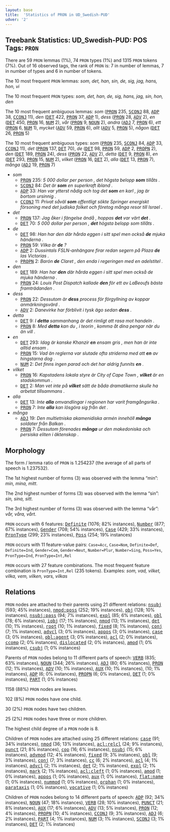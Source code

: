 ```yaml
---
layout: base
title:  'Statistics of PRON in UD_Swedish-PUD'
udver: '2'
---
```


## Treebank Statistics: UD_Swedish-PUD: POS Tags: `PRON`

There are 59 `PRON` lemmas (1%), 74 `PRON` types (1%) and 1315 `PRON` tokens (7%).
Out of 16 observed tags, the rank of `PRON` is: 7 in number of lemmas, 7 in number of types and 6 in number of tokens.

The 10 most frequent `PRON` lemmas: <em>som, det, han, sin, de, sig, jag, hans, hon, vi</em>

The 10 most frequent `PRON` types:  <em>som, det, han, de, sig, hans, jag, sin, hon, den</em>

The 10 most frequent ambiguous lemmas: <em>som</em> (<tt><a href="sv_pud-pos-PRON.html">PRON</a></tt> 235, <tt><a href="sv_pud-pos-SCONJ.html">SCONJ</a></tt> 88, <tt><a href="sv_pud-pos-ADP.html">ADP</a></tt> 38, <tt><a href="sv_pud-pos-CCONJ.html">CCONJ</a></tt> 11), <em>den</em> (<tt><a href="sv_pud-pos-DET.html">DET</a></tt> 422, <tt><a href="sv_pud-pos-PRON.html">PRON</a></tt> 37, <tt><a href="sv_pud-pos-ADP.html">ADP</a></tt> 1), <em>dess</em> (<tt><a href="sv_pud-pos-PRON.html">PRON</a></tt> 28, <tt><a href="sv_pud-pos-ADV.html">ADV</a></tt> 2), <em>en</em> (<tt><a href="sv_pud-pos-DET.html">DET</a></tt> 450, <tt><a href="sv_pud-pos-PRON.html">PRON</a></tt> 16, <tt><a href="sv_pud-pos-NUM.html">NUM</a></tt> 2), <em>vår</em> (<tt><a href="sv_pud-pos-PRON.html">PRON</a></tt> 9, <tt><a href="sv_pud-pos-NOUN.html">NOUN</a></tt> 2), <em>andra</em> (<tt><a href="sv_pud-pos-ADJ.html">ADJ</a></tt> 7, <tt><a href="sv_pud-pos-PRON.html">PRON</a></tt> 6), <em>ett</em> (<tt><a href="sv_pud-pos-PRON.html">PRON</a></tt> 6, <tt><a href="sv_pud-pos-NUM.html">NUM</a></tt> 1), <em>mycket</em> (<tt><a href="sv_pud-pos-ADV.html">ADV</a></tt> 59, <tt><a href="sv_pud-pos-PRON.html">PRON</a></tt> 6), <em>allt</em> (<tt><a href="sv_pud-pos-ADV.html">ADV</a></tt> 5, <tt><a href="sv_pud-pos-PRON.html">PRON</a></tt> 5), <em>någon</em> (<tt><a href="sv_pud-pos-DET.html">DET</a></tt> 26, <tt><a href="sv_pud-pos-PRON.html">PRON</a></tt> 5)

The 10 most frequent ambiguous types:  <em>som</em> (<tt><a href="sv_pud-pos-PRON.html">PRON</a></tt> 235, <tt><a href="sv_pud-pos-SCONJ.html">SCONJ</a></tt> 84, <tt><a href="sv_pud-pos-ADP.html">ADP</a></tt> 33, <tt><a href="sv_pud-pos-CCONJ.html">CCONJ</a></tt> 11), <em>det</em> (<tt><a href="sv_pud-pos-PRON.html">PRON</a></tt> 137, <tt><a href="sv_pud-pos-DET.html">DET</a></tt> 70), <em>de</em> (<tt><a href="sv_pud-pos-DET.html">DET</a></tt> 98, <tt><a href="sv_pud-pos-PRON.html">PRON</a></tt> 59, <tt><a href="sv_pud-pos-ADP.html">ADP</a></tt> 2, <tt><a href="sv_pud-pos-PROPN.html">PROPN</a></tt> 2), <em>den</em> (<tt><a href="sv_pud-pos-DET.html">DET</a></tt> 189, <tt><a href="sv_pud-pos-PRON.html">PRON</a></tt> 24), <em>dess</em> (<tt><a href="sv_pud-pos-PRON.html">PRON</a></tt> 22, <tt><a href="sv_pud-pos-ADV.html">ADV</a></tt> 2), <em>detta</em> (<tt><a href="sv_pud-pos-DET.html">DET</a></tt> 9, <tt><a href="sv_pud-pos-PRON.html">PRON</a></tt> 8), <em>en</em> (<tt><a href="sv_pud-pos-DET.html">DET</a></tt> 293, <tt><a href="sv_pud-pos-PRON.html">PRON</a></tt> 15, <tt><a href="sv_pud-pos-NUM.html">NUM</a></tt> 2), <em>vilket</em> (<tt><a href="sv_pud-pos-PRON.html">PRON</a></tt> 16, <tt><a href="sv_pud-pos-DET.html">DET</a></tt> 2), <em>alla</em> (<tt><a href="sv_pud-pos-DET.html">DET</a></tt> 13, <tt><a href="sv_pud-pos-PRON.html">PRON</a></tt> 7), <em>många</em> (<tt><a href="sv_pud-pos-ADJ.html">ADJ</a></tt> 19, <tt><a href="sv_pud-pos-PRON.html">PRON</a></tt> 7)


* <em>som</em>
  * <tt><a href="sv_pud-pos-PRON.html">PRON</a></tt> 235: <em>5 000 dollar per person , det högsta belopp <b>som</b> tillåts .</em>
  * <tt><a href="sv_pud-pos-SCONJ.html">SCONJ</a></tt> 84: <em>Det är <b>som</b> en superkraft ibland .</em>
  * <tt><a href="sv_pud-pos-ADP.html">ADP</a></tt> 33: <em>Han var ytterst nådig och tog det <b>som</b> en karl , jag är bortom ursinnig .</em>
  * <tt><a href="sv_pud-pos-CCONJ.html">CCONJ</a></tt> 11: <em>Privat såväl <b>som</b> offentligt sökte Springer energiskt försoning med det judiska folket och företog många resor till Israel .</em>
* <em>det</em>
  * <tt><a href="sv_pud-pos-PRON.html">PRON</a></tt> 137: <em>Jag åker i fängelse ändå , hoppas <b>det</b> var värt <b>det</b> .</em>
  * <tt><a href="sv_pud-pos-DET.html">DET</a></tt> 70: <em>5 000 dollar per person , <b>det</b> högsta belopp som tillåts .</em>
* <em>de</em>
  * <tt><a href="sv_pud-pos-DET.html">DET</a></tt> 98: <em>Han har den där hårda eggen i sitt spel men också <b>de</b> mjuka händerna .</em>
  * <tt><a href="sv_pud-pos-PRON.html">PRON</a></tt> 59: <em>Vilka är <b>de</b> ?</em>
  * <tt><a href="sv_pud-pos-ADP.html">ADP</a></tt> 2: <em>Dussintals FSLN-anhängare firar redan segern på Plaza <b>de</b> las Victorias .</em>
  * <tt><a href="sv_pud-pos-PROPN.html">PROPN</a></tt> 2: <em>Barón <b>de</b> Claret , den enda i regeringen med en adelstitel .</em>
* <em>den</em>
  * <tt><a href="sv_pud-pos-DET.html">DET</a></tt> 189: <em>Han har <b>den</b> där hårda eggen i sitt spel men också de mjuka händerna .</em>
  * <tt><a href="sv_pud-pos-PRON.html">PRON</a></tt> 24: <em>Louis Post Dispatch kallade <b>den</b> för ett av LaBeoufs bästa framträdanden .</em>
* <em>dess</em>
  * <tt><a href="sv_pud-pos-PRON.html">PRON</a></tt> 22: <em>Dessutom är <b>dess</b> process för förgyllning av koppar anmärkningsvärd .</em>
  * <tt><a href="sv_pud-pos-ADV.html">ADV</a></tt> 2: <em>Danevirke har förblivit i tysk ägo sedan <b>dess</b> .</em>
* <em>detta</em>
  * <tt><a href="sv_pud-pos-DET.html">DET</a></tt> 9: <em>I <b>detta</b> sammanhang är det rimligt att rasa mot handeln .</em>
  * <tt><a href="sv_pud-pos-PRON.html">PRON</a></tt> 8: <em>Med <b>detta</b> kan du , i teorin , komma åt dina pengar när du än vill .</em>
* <em>en</em>
  * <tt><a href="sv_pud-pos-DET.html">DET</a></tt> 293: <em>Idag är kanske Khanzir <b>en</b> ensam gris , men han är inte alltid ensam .</em>
  * <tt><a href="sv_pud-pos-PRON.html">PRON</a></tt> 15: <em>Vad än reglerna var slutade ofta striderna med att <b>en</b> av hingstarna dog .</em>
  * <tt><a href="sv_pud-pos-NUM.html">NUM</a></tt> 2: <em>Det finns ingen parad och det har aldrig funnits <b>en</b> .</em>
* <em>vilket</em>
  * <tt><a href="sv_pud-pos-PRON.html">PRON</a></tt> 16: <em>Kapstadens lokala styre är City of Cape Town , <b>vilket</b> är en stadskommun .</em>
  * <tt><a href="sv_pud-pos-DET.html">DET</a></tt> 2: <em>Man vet inte på <b>vilket</b> sätt de båda dramatikerna skulle ha arbetat tillsammans .</em>
* <em>alla</em>
  * <tt><a href="sv_pud-pos-DET.html">DET</a></tt> 13: <em>Inte <b>alla</b> omvandlingar i regionen har varit framgångsrika .</em>
  * <tt><a href="sv_pud-pos-PRON.html">PRON</a></tt> 7: <em>Inte <b>alla</b> kan lösgöra sig från det .</em>
* <em>många</em>
  * <tt><a href="sv_pud-pos-ADJ.html">ADJ</a></tt> 19: <em>Den multietniska akamenidiska armén innehöll <b>många</b> soldater från Balkan .</em>
  * <tt><a href="sv_pud-pos-PRON.html">PRON</a></tt> 7: <em>Dessutom förenades <b>många</b> ur den makedoniska och persiska eliten i äktenskap .</em>

## Morphology

The form / lemma ratio of `PRON` is 1.254237 (the average of all parts of speech is 1.237532).

The 1st highest number of forms (3) was observed with the lemma “min”: <em>min, mina, mitt</em>.

The 2nd highest number of forms (3) was observed with the lemma “sin”: <em>sin, sina, sitt</em>.

The 3rd highest number of forms (3) was observed with the lemma “vår”: <em>vår, våra, vårt</em>.

`PRON` occurs with 6 features: <tt><a href="sv_pud-feat-Definite.html">Definite</a></tt> (1076; 82% instances), <tt><a href="sv_pud-feat-Number.html">Number</a></tt> (877; 67% instances), <tt><a href="sv_pud-feat-Gender.html">Gender</a></tt> (708; 54% instances), <tt><a href="sv_pud-feat-Case.html">Case</a></tt> (429; 33% instances), <tt><a href="sv_pud-feat-PronType.html">PronType</a></tt> (299; 23% instances), <tt><a href="sv_pud-feat-Poss.html">Poss</a></tt> (254; 19% instances)

`PRON` occurs with 11 feature-value pairs: `Case=Acc`, `Case=Nom`, `Definite=Def`, `Definite=Ind`, `Gender=Com`, `Gender=Neut`, `Number=Plur`, `Number=Sing`, `Poss=Yes`, `PronType=Ind`, `PronType=Int,Rel`

`PRON` occurs with 27 feature combinations.
The most frequent feature combination is `PronType=Int,Rel` (235 tokens).
Examples: <em>som, vad, vilket, vilka, vem, vilken, vars, vilkas</em>


## Relations

`PRON` nodes are attached to their parents using 21 different relations: <tt><a href="sv_pud-dep-nsubj.html">nsubj</a></tt> (593; 45% instances), <tt><a href="sv_pud-dep-nmod-poss.html">nmod:poss</a></tt> (252; 19% instances), <tt><a href="sv_pud-dep-obj.html">obj</a></tt> (128; 10% instances), <tt><a href="sv_pud-dep-nsubj-pass.html">nsubj:pass</a></tt> (94; 7% instances), <tt><a href="sv_pud-dep-expl.html">expl</a></tt> (85; 6% instances), <tt><a href="sv_pud-dep-obl.html">obl</a></tt> (78; 6% instances), <tt><a href="sv_pud-dep-iobj.html">iobj</a></tt> (17; 1% instances), <tt><a href="sv_pud-dep-nmod.html">nmod</a></tt> (13; 1% instances), <tt><a href="sv_pud-dep-det.html">det</a></tt> (10; 1% instances), <tt><a href="sv_pud-dep-root.html">root</a></tt> (10; 1% instances), <tt><a href="sv_pud-dep-fixed.html">fixed</a></tt> (8; 1% instances), <tt><a href="sv_pud-dep-conj.html">conj</a></tt> (7; 1% instances), <tt><a href="sv_pud-dep-advcl.html">advcl</a></tt> (3; 0% instances), <tt><a href="sv_pud-dep-appos.html">appos</a></tt> (3; 0% instances), <tt><a href="sv_pud-dep-case.html">case</a></tt> (3; 0% instances), <tt><a href="sv_pud-dep-obl-agent.html">obl:agent</a></tt> (3; 0% instances), <tt><a href="sv_pud-dep-acl.html">acl</a></tt> (2; 0% instances), <tt><a href="sv_pud-dep-ccomp.html">ccomp</a></tt> (2; 0% instances), <tt><a href="sv_pud-dep-dislocated.html">dislocated</a></tt> (2; 0% instances), <tt><a href="sv_pud-dep-amod.html">amod</a></tt> (1; 0% instances), <tt><a href="sv_pud-dep-csubj.html">csubj</a></tt> (1; 0% instances)

Parents of `PRON` nodes belong to 11 different parts of speech: <tt><a href="sv_pud-pos-VERB.html">VERB</a></tt> (835; 63% instances), <tt><a href="sv_pud-pos-NOUN.html">NOUN</a></tt> (344; 26% instances), <tt><a href="sv_pud-pos-ADJ.html">ADJ</a></tt> (80; 6% instances), <tt><a href="sv_pud-pos-PRON.html">PRON</a></tt> (12; 1% instances), <tt><a href="sv_pud-pos-ADV.html">ADV</a></tt> (10; 1% instances), <tt><a href="sv_pud-pos-AUX.html">AUX</a></tt> (10; 1% instances),  (10; 1% instances), <tt><a href="sv_pud-pos-ADP.html">ADP</a></tt> (6; 0% instances), <tt><a href="sv_pud-pos-PROPN.html">PROPN</a></tt> (6; 0% instances), <tt><a href="sv_pud-pos-DET.html">DET</a></tt> (1; 0% instances), <tt><a href="sv_pud-pos-PART.html">PART</a></tt> (1; 0% instances)

1158 (88%) `PRON` nodes are leaves.

102 (8%) `PRON` nodes have one child.

30 (2%) `PRON` nodes have two children.

25 (2%) `PRON` nodes have three or more children.

The highest child degree of a `PRON` node is 8.

Children of `PRON` nodes are attached using 25 different relations: <tt><a href="sv_pud-dep-case.html">case</a></tt> (91; 34% instances), <tt><a href="sv_pud-dep-nmod.html">nmod</a></tt> (36; 13% instances), <tt><a href="sv_pud-dep-acl-relcl.html">acl:relcl</a></tt> (24; 9% instances), <tt><a href="sv_pud-dep-punct.html">punct</a></tt> (21; 8% instances), <tt><a href="sv_pud-dep-cop.html">cop</a></tt> (16; 6% instances), <tt><a href="sv_pud-dep-nsubj.html">nsubj</a></tt> (15; 6% instances), <tt><a href="sv_pud-dep-advmod.html">advmod</a></tt> (12; 4% instances), <tt><a href="sv_pud-dep-fixed.html">fixed</a></tt> (9; 3% instances), <tt><a href="sv_pud-dep-obl.html">obl</a></tt> (9; 3% instances), <tt><a href="sv_pud-dep-conj.html">conj</a></tt> (7; 3% instances), <tt><a href="sv_pud-dep-cc.html">cc</a></tt> (6; 2% instances), <tt><a href="sv_pud-dep-acl.html">acl</a></tt> (4; 1% instances), <tt><a href="sv_pud-dep-advcl.html">advcl</a></tt> (2; 1% instances), <tt><a href="sv_pud-dep-det.html">det</a></tt> (2; 1% instances), <tt><a href="sv_pud-dep-expl.html">expl</a></tt> (2; 1% instances), <tt><a href="sv_pud-dep-mark.html">mark</a></tt> (2; 1% instances), <tt><a href="sv_pud-dep-acl-cleft.html">acl:cleft</a></tt> (1; 0% instances), <tt><a href="sv_pud-dep-amod.html">amod</a></tt> (1; 0% instances), <tt><a href="sv_pud-dep-appos.html">appos</a></tt> (1; 0% instances), <tt><a href="sv_pud-dep-aux.html">aux</a></tt> (1; 0% instances), <tt><a href="sv_pud-dep-flat-name.html">flat:name</a></tt> (1; 0% instances), <tt><a href="sv_pud-dep-nummod.html">nummod</a></tt> (1; 0% instances), <tt><a href="sv_pud-dep-orphan.html">orphan</a></tt> (1; 0% instances), <tt><a href="sv_pud-dep-parataxis.html">parataxis</a></tt> (1; 0% instances), <tt><a href="sv_pud-dep-vocative.html">vocative</a></tt> (1; 0% instances)

Children of `PRON` nodes belong to 14 different parts of speech: <tt><a href="sv_pud-pos-ADP.html">ADP</a></tt> (92; 34% instances), <tt><a href="sv_pud-pos-NOUN.html">NOUN</a></tt> (47; 18% instances), <tt><a href="sv_pud-pos-VERB.html">VERB</a></tt> (28; 10% instances), <tt><a href="sv_pud-pos-PUNCT.html">PUNCT</a></tt> (21; 8% instances), <tt><a href="sv_pud-pos-AUX.html">AUX</a></tt> (17; 6% instances), <tt><a href="sv_pud-pos-ADV.html">ADV</a></tt> (13; 5% instances), <tt><a href="sv_pud-pos-PRON.html">PRON</a></tt> (12; 4% instances), <tt><a href="sv_pud-pos-PROPN.html">PROPN</a></tt> (10; 4% instances), <tt><a href="sv_pud-pos-CCONJ.html">CCONJ</a></tt> (9; 3% instances), <tt><a href="sv_pud-pos-ADJ.html">ADJ</a></tt> (6; 2% instances), <tt><a href="sv_pud-pos-PART.html">PART</a></tt> (4; 1% instances), <tt><a href="sv_pud-pos-NUM.html">NUM</a></tt> (3; 1% instances), <tt><a href="sv_pud-pos-SCONJ.html">SCONJ</a></tt> (3; 1% instances), <tt><a href="sv_pud-pos-DET.html">DET</a></tt> (2; 1% instances)


